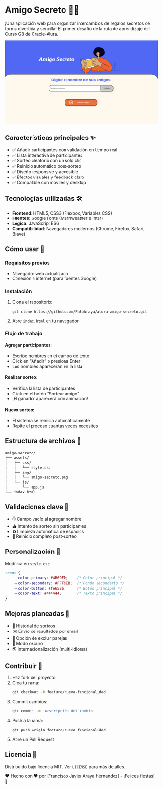 # Amigo Secreto 🎁🥰

¡Una aplicación web para organizar intercambios de regalos secretos de forma divertida y sencilla!
El primer desafío de la ruta de aprendizaje del Curso G8 de Oracle-Alura.

![Captura de pantalla de la aplicación](assets/img/thumbnail.png)

## Características principales ✨
- ✅ Añadir participantes con validación en tiempo real
- ✅ Lista interactiva de participantes
- ✅ Sorteo aleatorio con un solo clic
- ✅ Reinicio automático post-sorteo
- ✅ Diseño responsive y accesible
- ✅ Efectos visuales y feedback claro
- ✅ Compatible con móviles y desktop

## Tecnologías utilizadas 🛠️
- **Frontend**: HTML5, CSS3 (Flexbox, Variables CSS)
- **Fuentes**: Google Fonts (Merriweather e Inter)
- **Lógica**: JavaScript ES6
- **Compatibilidad**: Navegadores modernos (Chrome, Firefox, Safari, Brave)

## Cómo usar 🚀

### Requisitos previos
- Navegador web actualizado
- Conexión a internet (para fuentes Google)

### Instalación
1. Clona el repositorio:
   ```bash
   git clone https://github.com/PakoAraya/alura-amigo-secreto.git
   ```
2. Abre `index.html` en tu navegador

### Flujo de trabajo

#### Agregar participantes:
- Escribe nombres en el campo de texto
- Click en "Añadir" o presiona Enter
- Los nombres aparecerán en la lista

#### Realizar sorteo:
- Verifica la lista de participantes
- Click en el botón "Sortear amigo"
- ¡El ganador aparecerá con animación!

#### Nuevo sorteo:
- El sistema se reinicia automáticamente
- Repite el proceso cuantas veces necesites

## Estructura de archivos 📂
```plaintext
amigo-secreto/
├── assets/
│   ├── css/
│   │   └── style.css
│   ├── img/
│   │   └── amigo-secreto.png
│   └── js/
│       └── app.js
└── index.html
```

## Validaciones clave 🔐
- ✋ Campo vacío al agregar nombre
- ⚠️ Intento de sorteo sin participantes
- ♻️ Limpieza automática de espacios
- 🛑 Reinicio completo post-sorteo

## Personalización 🎨
Modifica en `style.css`:

```css
:root {
    --color-primary: #4B69FD;    /* Color principal */
    --color-secondary: #FFF9EB;  /* Fondo secundario */
    --color-button: #fe652b;     /* Botón principal */
    --color-text: #444444;       /* Texto principal */
}
```

## Mejoras planeadas 🔮
- 📜 Historial de sorteos
- ✉️ Envío de resultados por email
- 🔄 Opción de excluir parejas
- 🌙 Modo oscuro
- 🌎 Internacionalización (multi-idioma)

## Contribuir 🤝
1. Haz fork del proyecto
2. Crea tu rama:
   ```bash
   git checkout -b feature/nueva-funcionalidad
   ```
3. Commit cambios:
   ```bash
   git commit -m 'Descripción del cambio'
   ```
4. Push a la rama:
   ```bash
   git push origin feature/nueva-funcionalidad
   ```
5. Abre un Pull Request

## Licencia 📄
Distribuido bajo licencia MIT. Ver `LICENSE` para más detalles.

❤️ Hecho con ❤️ por [Francisco Javier Araya Hernandez] - ¡Felices fiestas! 🎁
